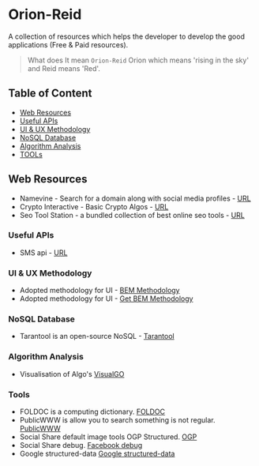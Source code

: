 # Orion-Reid

A collection of resources which helps the developer to develop the good applications (Free & Paid resources).

> What does It mean ```Orion-Reid``` Orion which means 'rising in the sky' and Reid means 'Red'.


## Table of Content

- [Web Resources](#web-resources)
- [Useful APIs](#useful-apis)
- [UI & UX Methodology](#ui-&-ux-methodology)
- [NoSQL Database](#nosql-database)
- [Algorithm Analysis](#algorithm-analysis) 
- [TOOLs](#tools)



## Web Resources

* Namevine - Search for a domain along with social media profiles - [URL](https://namevine.com)
* Crypto Interactive - Basic Crypto Algos - [URL](http://crypto.interactive-maths.com)
* Seo Tool Station - a bundled collection of best online seo tools - [URL](https://seotoolstation.com)


### Useful APIs

* SMS api - [URL](https://tweety.pk/)


### UI & UX Methodology

* Adopted methodology for UI - [BEM Methodology](https://en.bem.info/methodology/quick-start/)
* Adopted methodology for UI - [Get BEM Methodology](http://getbem.com/introduction/)

### NoSQL Database

* Tarantool is an open-source NoSQL - [Tarantool](https://tarantool.org)


### Algorithm Analysis

* Visualisation of Algo's [VisualGO](https://visualgo.net/bn/) 

### Tools

* FOLDOC is a computing dictionary. [FOLDOC](http://foldoc.org)
* PublicWWW is allow you to search something is not regular. [PublicWWW](https://publicwww.com/)
* Social Share default image tools OGP Structured. [OGP](http://ogp.me/#structured)
* Social Share debug. [Facebook debug](https://developers.facebook.com/tools/debug/)
* Google structured-data [Google structured-data](https://search.google.com/structured-data)